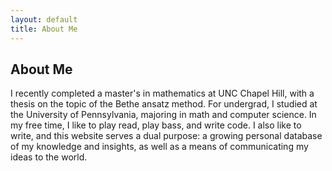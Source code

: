 ```yaml
---
layout: default
title: About Me
---
```

## About Me

I recently completed a master's in mathematics at UNC Chapel Hill, with a thesis on the topic of the Bethe ansatz method. For undergrad, I studied at the University of Pennsylvania, majoring in math and computer science. In my free time, I like to play read, play bass, and write code. I also like to write, and this website serves a dual purpose: a growing personal database of my knowledge and insights, as well as a means of communicating my ideas to the world. 
